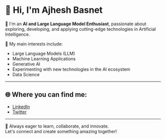 # 👋 Hi, I'm Ajhesh Basnet

🚀 I'm an **AI and Large Language Model Enthusiast**, passionate about exploring, developing, and applying cutting-edge technologies in Artificial Intelligence.

🌟 My main interests include:
- Large Language Models (LLM)
- Machine Learning Applications
- Generative AI
- Experimenting with new technologies in the AI ecosystem
- Data Science

---

## 🌐 Where you can find me:

- [LinkedIn](https://[https://www.linkedin.com/in/ajhesh-basnet-656564291/])
- [Twitter](https://www.x.com/ajheshbasnet/)

---

🚀 Always eager to learn, collaborate, and innovate.  
Let's connect and create something amazing together! 
